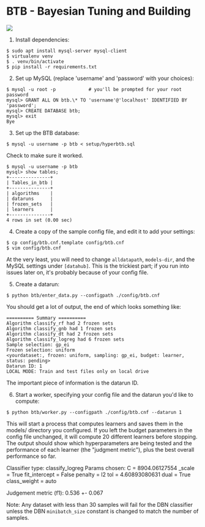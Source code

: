 BTB - Bayesian Tuning and Building
====

[![](https://img.shields.io/badge/docs-latest-blue.svg)](https://hdi-project.github.io/BTB/)

1. Install dependencies:
```
$ sudo apt install mysql-server mysql-client
$ virtualenv venv
$ . venv/bin/activate
$ pip install -r requirements.txt
```

2. Set up MySQL (replace 'username' and 'password' with your choices):
```
$ mysql -u root -p            # you'll be prompted for your root password
mysql> GRANT ALL ON btb.\* TO 'username'@'localhost' IDENTIFIED BY 'password';
mysql> CREATE DATABASE btb;
mysql> exit
Bye
```

3. Set up the BTB database:
```
$ mysql -u username -p btb < setup/hyperbtb.sql
```
Check to make sure it worked.
```
$ mysql -u username -p btb
mysql> show tables;
+---------------+
| Tables_in_btb |
+---------------+
| algorithms    |
| dataruns      |
| frozen_sets   |
| learners      |
+---------------+
4 rows in set (0.00 sec)
``` 

4. Create a copy of the sample config file, and edit it to add your settings:
```
$ cp config/btb.cnf.template config/btb.cnf
$ vim config/btb.cnf
```
At the very least, you will need to change `alldatapath`, `models-dir`, and the
MySQL settings under `[datahub]`. This is the trickiest part; if you run into
issues later on, it's probably because of your config file. 

5. Create a datarun:
```
$ python btb/enter_data.py --configpath ./config/btb.cnf
```
You should get a lot of output, the end of which looks something like:

    ========== Summary ==========
    Algorithm classify_rf had 2 frozen sets
    Algorithm classify_gnb had 1 frozen sets
    Algorithm classify_dt had 2 frozen sets
    Algorithm classify_logreg had 6 frozen sets
    Sample selection: gp_ei
    Frozen selection: uniform
    <yourdataset:, frozen: uniform, sampling: gp_ei, budget: learner, status: pending>
    Datarun ID: 1
    LOCAL MODE: Train and test files only on local drive

The important piece of information is the datarun ID.

6. Start a worker, specifying your config file and the datarun you'd like to
   compute:
```
$ python btb/worker.py --configpath ./config/btb.cnf --datarun 1
```

This will start a process that computes learners and saves them in the models/
directory you configured. If you left the budget parameters in the config file
unchanged, it will compute 20 different learners before stopping. The output
should show which hyperparameters are being tested and the performance of each
learner (the "judgment metric"), plus the best overall performance so far.

  Classifier type: classify_logreg
  Params chosen:
          C = 8904.06127554
          _scale = True
          fit_intercept = False
          penalty = l2
          tol = 4.60893080631
          dual = True
          class_weight = auto

  Judgement metric (f1): 0.536 +- 0.067

Note: Any dataset with less than 30 samples will fail for the DBN classifier unless the DBN `minibatch_size` constant is changed to match the number of samples.
